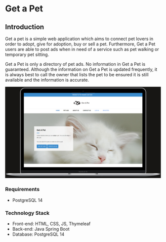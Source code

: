 # Get a Pet
## Introduction 
Get a pet is a simple web application which aims to connect pet lovers in order to adopt, give for adoption, buy or sell a pet. Furthermore, Get a Pet users are able to post ads when in need of a service such as pet walking or temporary pet sitting.

Get a Pet is only a directory of pet ads. No information in Get a Pet is guaranteed. Although the information on Get a Pet is updated frequently, it is always best to call the owner that lists the pet to be ensured it is still available and the information is accurate.

![Alt text](src/main/resources/static/images/home_screen.png?raw=true "Title")
### Requirements
 * PostgreSQL 14

### Technology Stack
 * Front-end: HTML, CSS, JS, Thymeleaf
 * Back-end: Java Spring Boot
 * Database: PostgreSQL 14